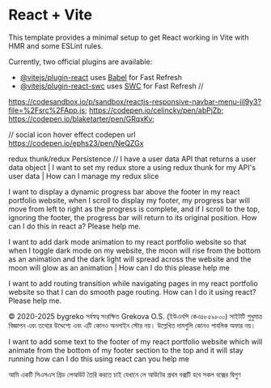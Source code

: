 # React + Vite

This template provides a minimal setup to get React working in Vite with HMR and some ESLint rules.

Currently, two official plugins are available:

- [@vitejs/plugin-react](https://github.com/vitejs/vite-plugin-react/blob/main/packages/plugin-react/README.md) uses [Babel](https://babeljs.io/) for Fast Refresh
- [@vitejs/plugin-react-swc](https://github.com/vitejs/vite-plugin-react-swc) uses [SWC](https://swc.rs/) for Fast Refresh
  //

https://codesandbox.io/p/sandbox/reactjs-responsive-navbar-menu-iil9y3?file=%2Fsrc%2FApp.js;
https://codepen.io/celincky/pen/abPjZb;
https://codepen.io/blaketarter/pen/GRqxKv;

// social icon hover effect codepen url
https://codepen.io/ephs23/pen/NeQZGx

redux thunk/redux Persistence
//
I have a user data API that returns a user data object | I want to set my redux store a using redux thunk for my API's user data | How can I manage my redux slice

<!-- top of footer progressbar by scroll -->

I want to display a dynamic progress bar above the footer in my react portfolio website, when I scroll to display my footer, my progress bar will move from left to right as the progress is complete, and if I scroll to the top, ignoring the footer, the progress bar will return to its original position. How can I do this in react a? Please help me.

<!-- dark mode animation -->

I want to add dark mode animation to my react portfolio website so that when I toggle dark mode on my website, the moon will rise from the bottom as an animation and the dark light will spread across the website and the moon will glow as an animation | How can I do this please help me

<!-- page routing transition -->

I want to add routing transition while navigating pages in my react portfolio website so that I can do smooth page routing. How can I do it using react? Please help me.

<!-- footer text -->

© 2020-2025 bygreko সর্বস্বত্ব সংরক্ষিত Grekova O.S. (ইউএনপি কেএ৫৮৫৯৮০০)
সাইটটি শুধুমাত্র বিজ্ঞাপন এবং তথ্যের উদ্দেশ্যে এবং এটি কোনও অনলাইন স্টোর নয়। উল্লেখিত দামগুলি কোনও পাবলিক অফার নয়।

<!-- footer text animation -->

I want to add some text to the footer of my react portfolio website which will animate from the bottom of my footer section to the top and it will stay running how can I do this using react can you help me

<!--  -->

আমি একটি সিএসএস গ্রিড লেআউট তৈরি করতে চাই যেখানে লে আউটের প্রথম বক্সটি হবে সকল বক্সের দ্বিগুণ

<!--website link for inspire to make my portfolio frontend design -->
<!-- https://sentry.io/welcome/?utm_source=tanstack -->
<!-- card stack codepen plugin url link -->
<!-- https://codepen.io/Nayakv46/pen/ZEmbXgL -->
<!-- smooth scrolling code link from codepen -->
<!-- https://codesandbox.io/p/sandbox/mhac-y7lkz?file=%2Fsrc%2FApp.js -->
<!-- cart stack codepen plugin url link bellow -->
<!-- https://codesandbox.io/p/sandbox/to6uf?file=%2Fsrc%2FApp.tsx -->

<!-- My card stack company is changing the cards by swipe the middle cards in the stack. But I want the cards to start changing from the top of the card stack, which means the card with the highest z index will change first. How can I do this? -->

<!-- আমি চাই যখন আমি আমার react portfolio ওয়েবসাইটে scroll করে ভিউ করবো তখন আমার ওয়েবসাইটের এনিমেশন প্রদর্শিত হোক | ভিউ করার আগে পর্যন্ত ওয়েবসাইটের এনিমেশন স্ট্যাটিক থাকুক  react-intersection-observer -->

<!-- manage socials link css color bellow -->
<!-- How can I display my social links and icons in my component using the props data of my Socials component and I want to use the react lucid library for the icons? -->
